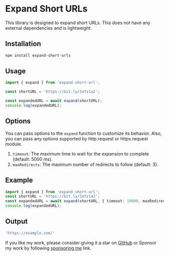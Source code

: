 # Expand Short URLs

This library is designed to expand short URLs. This does not have any external dependencies and is lightweight.

## Installation

```sh
npm install expand-short-urls
```

## Usage

```typescript
import { expand } from 'expand-short-url';

const shortURL = 'https://bit.ly/3xYz1a2';

const expandedURL = await expand(shortURL);
console.log(expandedURL);
```

## Options

You can pass options to the `expand` function to customize its behavior. Also, you can pass any options supported by http.request or https.request module.

1. `timeout`: The maximum time to wait for the expansion to complete (default: 5000 ms).
2. `maxRedirects`: The maximum number of redirects to follow (default: 3).

## Example

```typescript
import { expand } from 'expand-short-url';
const shortURL = 'https://bit.ly/3xYz1a2';
const expandedURL = await expand(shortURL, { timeout: 10000, maxRedirects: 5 });
console.log(expandedURL);
```

## Output

```javascript
'https://example.com/'
```


If you like my work, please consider giving it a star on [GitHub](http://github.com/gagan-bhullar-tech/extract-hrefs) or
Sponsor my work by following [sponsoring me](https://github.com/sponsors/gagan-bhullar-tech) link.